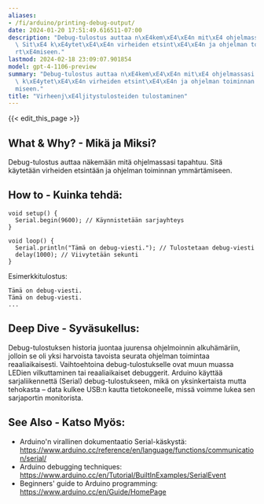 ```yaml
---
aliases:
- /fi/arduino/printing-debug-output/
date: 2024-01-20 17:51:49.616511-07:00
description: "Debug-tulostus auttaa n\xE4kem\xE4\xE4n mit\xE4 ohjelmassasi tapahtuu.\
  \ Sit\xE4 k\xE4ytet\xE4\xE4n virheiden etsint\xE4\xE4n ja ohjelman toiminnan ymm\xE4\
  rt\xE4miseen."
lastmod: 2024-02-18 23:09:07.901854
model: gpt-4-1106-preview
summary: "Debug-tulostus auttaa n\xE4kem\xE4\xE4n mit\xE4 ohjelmassasi tapahtuu. Sit\xE4\
  \ k\xE4ytet\xE4\xE4n virheiden etsint\xE4\xE4n ja ohjelman toiminnan ymm\xE4rt\xE4\
  miseen."
title: "Virheenj\xE4ljitystulosteiden tulostaminen"
---
```


{{< edit_this_page >}}

## What & Why? - Mikä ja Miksi?
Debug-tulostus auttaa näkemään mitä ohjelmassasi tapahtuu. Sitä käytetään virheiden etsintään ja ohjelman toiminnan ymmärtämiseen.

## How to - Kuinka tehdä:
```Arduino
void setup() {
  Serial.begin(9600); // Käynnistetään sarjayhteys
}

void loop() {
  Serial.println("Tämä on debug-viesti."); // Tulostetaan debug-viesti
  delay(1000); // Viivytetään sekunti
}
```

Esimerkkitulostus:
```
Tämä on debug-viesti.
Tämä on debug-viesti.
...
```

## Deep Dive - Syväsukellus:
Debug-tulostuksen historia juontaa juurensa ohjelmoinnin alkuhämäriin, jolloin se oli yksi harvoista tavoista seurata ohjelman toimintaa reaaliaikaisesti. Vaihtoehtoina debug-tulostukselle ovat muun muassa LEDien vilkuttaminen tai reaaliaikaiset debuggerit. Arduino käyttää sarjaliikennettä (Serial) debug-tulostukseen, mikä on yksinkertaista mutta tehokasta – data kulkee USB:n kautta tietokoneelle, missä voimme lukea sen sarjaportin monitorista.

## See Also - Katso Myös:
- Arduino'n virallinen dokumentaatio Serial-käskystä: https://www.arduino.cc/reference/en/language/functions/communication/serial/
- Arduino debugging techniques: https://www.arduino.cc/en/Tutorial/BuiltInExamples/SerialEvent
- Beginners' guide to Arduino programming: https://www.arduino.cc/en/Guide/HomePage
